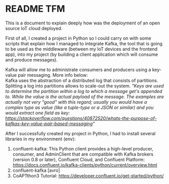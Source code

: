 # README TFM
This is a document to explain deeply how was the deployment of an open source IoT cloud deployed.

First of all, I created a project in Python so I could carry on with some scripts that explain how I managed to integrate Kafka, the tool that is going to be used as the middleware (between my IoT devices and the frontend app), into my project (by building a client application which will consume and produce messages). 

Kafka will allow me to administrate consumers and producers using a key-value pair messaging. More info below:  
Kafka uses the abstraction of a distributed log that consists of partitions. Splitting a log into partitions allows to scale-out the system.
_"Keys are used to determine the partition within a log to which a message get's appended to. While the value is the actual payload of the message. The examples are actually not very "good" with this regard; usually you would have a complex type as value (like a tuple-type or a JSON or similar) and you would extract one field as key: https://stackoverflow.com/questions/40872520/whats-the-purpose-of-kafkas-key-value-pair-based-messaging"_

After I successfully created my project in Python, I had to install several libraries in my environment (env):  
1. confluent-kafka: This Python client provides a high-level producer, consumer, and AdminClient that are compatible with Kafka brokers (version 0.8 or later), Confluent Cloud, and Confluent Platform: https://docs.confluent.io/kafka-clients/python/current/overview.html
2. confluent-kafka [avro]
3. CoAPTthon3
Tutorial: https://developer.confluent.io/get-started/python/
